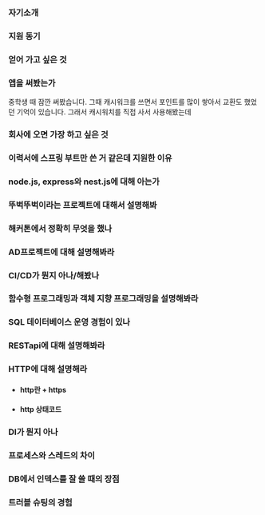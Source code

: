 ### 자기소개

### 지원 동기

### 얻어 가고 싶은 것

### 앱을 써봤는가
중학생 때 잠깐 써봤습니다. 그때 캐시워크를 쓰면서 포인트를 많이 쌓아서 교환도 했었던 기억이 있습니다. 그래서 캐시워치를 직접 사서 사용해봤는데 

### 회사에 오면 가장 하고 싶은 것

### 이력서에 스프링 부트만 쓴 거 같은데 지원한 이유

### node.js, express와 nest.js에 대해 아는가

### 뚜벅뚜벅이라는 프로젝트에 대해서 설명해봐

### 해커톤에서 정확히 무엇을 했나

### AD프로젝트에 대해 설명해봐라

### CI/CD가 뭔지 아나/해봤나

### 함수형 프로그래밍과 객체 지향 프로그래밍을 설명해봐라

### SQL 데이터베이스 운영 경험이 있나

### RESTapi에 대해 설명해봐라

### HTTP에 대해 설명해라
- #### http란 + https

- #### http 상태코드

### DI가 뭔지 아나

### 프로세스와 스레드의 차이

### DB에서 인덱스를 잘 쓸 때의 장점

### 트러블 슈팅의 경험

